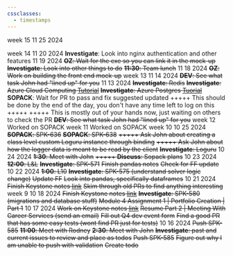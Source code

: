 ```yaml
---
cssclasses:
  - timestamps
---
```

<w>week 15</w>
<d>11 25 2024</d>

<w>week 14</w>
<d>11 20 2024</d>
**Investigate**: Look into nginx authentication and other features
<d>11 19 2024</d>
~~**OZ**: Wait for the exe so you can link it in the mock-up~~
~~**Investigate**: Look into other things to do~~
~~**11:30**: Team lunch~~
<d>11 18 2024</d>
~~**OZ**: Work on building the front end mock-up~~
<w>week 13</w>
<d>11 14 2024</d>
~~**DEV**: See what task John had "lined up" for you~~
<d>11 13 2024</d>
~~**Investigate**: Redis~~
~~**Investigate**: Azure Cloud Computing [Tutorial](https://learn.microsoft.com/en-us/training/paths/microsoft-azure-fundamentals-describe-cloud-concepts/)~~
~~**Investigate**: Azure Postgres [Tuorial](https://learn.microsoft.com/en-us/training/modules/cloud-native-build-basic-service/)~~
**SOPACK**: Wait for PR to pass and fix suggested updated
+++++ This should be done by the end of the day, you don't have any time left to log on this
+++++ +++++ This is mostly out of your hands now, just waiting on others to check the PR
~~**DEV**: See what task John had "lined up" for you~~
<w>week 12</w>
Worked on SOPACK
<w>week 11</w>
Worked on SOPACK
<w>week 10</w>
<d>10 25 2024</d>
~~**SOPACK**: SPK-636~~
~~**SOPACK**: SPK-638~~
~~+++++ Ask John about creating a class level custom Loguru instance through binding~~
~~+++++ Ask John about how the logger data is meant to be read by the client~~
~~**Investigate**: Loguru~~
<d>10 24 2024</d>
~~**1:30**: Meet with John~~
~~+++++ **Discuss**: Sopack plans~~
<d>10 23 2024</d>
~~**12:00**: L&L~~
~~**Investigate**: SPK-571~~
~~Finish pandas notes~~
~~Check for FF update~~
<d>10 22 2024</d>
~~**1:00**: L10~~
~~**Investigate**: SPK-575 (understand solver logic change)~~
~~Update FF~~
~~Look into pandas, specifically dataframes~~
<d>10 21 2024</d>
~~Finish Keystone notes [link](https://keystonejs.com/docs)~~
~~Skim through old PRs to find anything interesting~~
<w>week 9</w>
<d>10 18 2024</d>
~~Finish Keystone notes [link](https://keystonejs.com/docs)~~
~~**Investigate**: SPK-580 (migrations and database stuff)~~
~~Module 4 Assignment 1 | Portfolio Creation | Part 1~~
<d>10 17 2024</d>
~~Work on Keystone notes [link](https://keystonejs.com/docs)~~
~~Resume Part 2 | Meeting With Career Services (send an email)~~
~~Fill out Q4 dev event form~~
~~Find a good PR that has some easy tests (wont find PR just for tests)~~
<d>10 16 2024</d>
~~Push SPK-585~~
~~**11:00**: Meet with Rodney~~
~~**2:30**: Meet with John~~
~~**Investigate**: past and current issues to review and place as todos~~
~~Push SPK-585~~
~~Figure out why I am unable to push with validation~~
~~Create todo~~